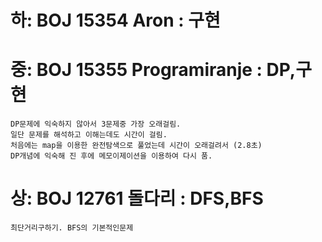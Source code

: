 # 하: BOJ 15354 Aron : 구현

# 중: BOJ 15355 Programiranje : DP,구현
~~~
DP문제에 익숙하지 않아서 3문제중 가장 오래걸림.
일단 문제를 해석하고 이해는데도 시간이 걸림.
처음에는 map을 이용한 완전탐색으로 풀었는데 시간이 오래걸려서 (2.8초)
DP개념에 익숙해 진 후에 메모이제이션을 이용하여 다시 품.
~~~

# 상: BOJ 12761 돌다리 : DFS,BFS
~~~
최단거리구하기. BFS의 기본적인문제
~~~
